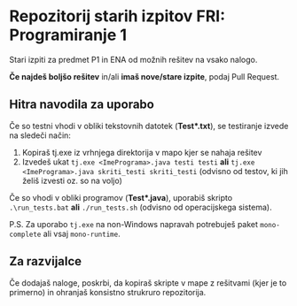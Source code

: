 # Repozitorij starih izpitov FRI: Programiranje 1

Stari izpiti za predmet P1 in ENA od možnih rešitev na vsako nalogo.

**Če najdeš boljšo rešitev** in/ali **imaš nove/stare izpite**, podaj Pull Request.

## Hitra navodila za uporabo

Če so testni vhodi v obliki tekstovnih datotek (**Test\*.txt**), se testiranje izvede na sledeči način:

1. Kopiraš tj.exe iz vrhnjega direktorija v mapo kjer se nahaja rešitev
2. Izvedeš ukat `tj.exe <ImePrograma>.java testi testi` **ali** `tj.exe <ImePrograma>.java skriti_testi skriti_testi` (odvisno od testov, ki jih želiš izvesti oz. so na voljo)

Če so vhodi v obliki programov (**Test\*.java**), uporabiš skripto `.\run_tests.bat` **ali** `./run_tests.sh` (odvisno od operacijskega sistema).

P.S. Za uporabo `tj.exe` na non-Windows napravah potrebuješ paket `mono-complete` ali vsaj `mono-runtime`.

## Za razvijalce

Če dodajaš naloge, poskrbi, da kopiraš skripte v mape z rešitvami (kjer je to primerno) in ohranjaš konsistno strukruro repozitorija.
